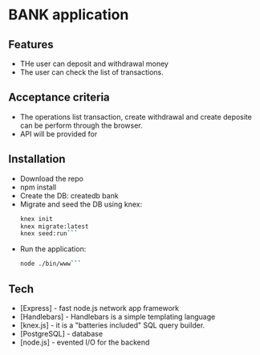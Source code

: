# BANK application

## Features
- THe user can deposit and withdrawal money
- The user can check the list of transactions. 

## Acceptance criteria
- The operations list transaction, create withdrawal and create deposite can be perform through the browser. 
- API will be provided for

## Installation
- Download the repo
- npm install
- Create the DB: createdb bank
- Migrate and seed the DB using knex:
    ```sh
    knex init
    knex migrate:latest
    knex seed:run```
- Run the application: 
     ```sh
    node ./bin/www```
## Tech

- [Express] - fast node.js network app framework
- [Handlebars] - Handlebars is a simple templating language
- [knex.js] -  it is a "batteries included" SQL query builder.
- [PostgreSQL] - database
- [node.js] - evented I/O for the backend

